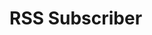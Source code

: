 # RSS Subscriber

<!-- TODO:
- Use `vt` CLI to interact with the repo
-->

<!-- DONE:
- Working API handlers for adding/deleting RSS feeds
-->
